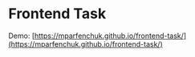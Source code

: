 # Frontend Task
Demo: [https://mparfenchuk.github.io/frontend-task/](https://mparfenchuk.github.io/frontend-task/)
